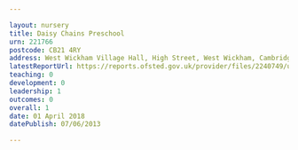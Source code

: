 ```yaml
---

layout: nursery
title: Daisy Chains Preschool
urn: 221766
postcode: CB21 4RY
address: West Wickham Village Hall, High Street, West Wickham, Cambridge, Cambridgeshire, CB21 4RY
latestReportUrl: https://reports.ofsted.gov.uk/provider/files/2240749/urn/221766.pdf
teaching: 0
development: 0
leadership: 1
outcomes: 0
overall: 1
date: 01 April 2018 
datePublish: 07/06/2013

---
```

